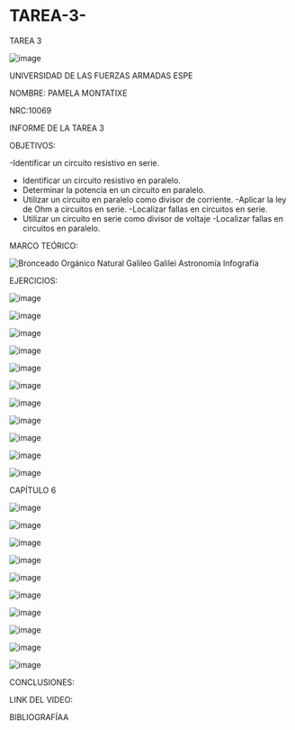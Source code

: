 # TAREA-3-
TAREA 3


![image](https://user-images.githubusercontent.com/116780506/204864657-1bbe4b8c-928e-4192-b960-43a36f6573ed.png)


UNIVERSIDAD DE LAS FUERZAS ARMADAS ESPE

NOMBRE: PAMELA MONTATIXE

NRC:10069

INFORME DE LA TAREA 3

OBJETIVOS:

-Identificar un circuito resistivo en serie.
- Identificar un circuito resistivo en paralelo.
- Determinar la potencia en un circuito en paralelo.
- Utilizar un circuito en paralelo como divisor de corriente.
-Aplicar la ley de Ohm a circuitos en serie.
-Localizar fallas en circuitos en serie.
- Utilizar un circuito en serie como divisor de voltaje
-Localizar fallas en circuitos en paralelo.

MARCO TEÓRICO:

![Bronceado Orgánico Natural Galileo Galilei Astronomía Infografía](https://user-images.githubusercontent.com/116780506/204868131-139e7cb4-1b58-4154-b9e6-ab2e233a9624.png)





EJERCICIOS:


![image](https://user-images.githubusercontent.com/116780506/204865549-708bf191-7a49-4f9e-9afe-c583eefcb601.png)


![image](https://user-images.githubusercontent.com/116780506/204865587-e21d8875-568d-4683-a9c6-135a70747fe9.png)


![image](https://user-images.githubusercontent.com/116780506/204865661-ac3892cf-3c1a-418e-87c9-01c8499298e4.png)


![image](https://user-images.githubusercontent.com/116780506/204865761-ff5c1966-35a2-492f-87d3-ecc9180a81f8.png)


![image](https://user-images.githubusercontent.com/116780506/204866033-8de3b7ff-94be-45f7-a9ae-2c7aae2a9db0.png)


![image](https://user-images.githubusercontent.com/116780506/204866110-e9e9a1d8-4004-4c8b-b1b3-41902e3fba1b.png)


![image](https://user-images.githubusercontent.com/116780506/204866167-416b1011-51fc-4ed4-a762-bbaf00ec795d.png)


![image](https://user-images.githubusercontent.com/116780506/204866209-959add80-74bd-4437-9b26-20fbb97a5efb.png)


![image](https://user-images.githubusercontent.com/116780506/204866282-13e9f773-9047-4f27-92e0-bef44fc4fb60.png)


![image](https://user-images.githubusercontent.com/116780506/204866336-e6e6de70-4156-487a-b3a7-39d0d41a1e49.png)


![image](https://user-images.githubusercontent.com/116780506/204866433-41fe107f-9d12-4191-9aa2-3bde04d71901.png)


CAPÍTULO 6

![image](https://user-images.githubusercontent.com/116780506/204866479-47d20dc3-164c-4cb1-a98f-9264ab27adda.png)


![image](https://user-images.githubusercontent.com/116780506/204866542-c2f8270f-fc4e-4565-af52-aa8938a5c680.png)


![image](https://user-images.githubusercontent.com/116780506/204866610-46024253-ed2a-4fbe-9fe9-0b19761bbd12.png)


![image](https://user-images.githubusercontent.com/116780506/204866685-4bcd5f95-0131-4cee-9bc9-8ac3a56ef810.png)


![image](https://user-images.githubusercontent.com/116780506/204866736-8a67b827-b36f-4780-aeb8-d016ee94e369.png)


![image](https://user-images.githubusercontent.com/116780506/204866832-e28dea55-e998-4200-b3b4-128e583e87a6.png)


![image](https://user-images.githubusercontent.com/116780506/204866862-067ba4a0-449d-4d93-81f7-07b8eb543eb0.png)


![image](https://user-images.githubusercontent.com/116780506/204866929-3b266cb3-1750-4a6d-a30d-405eb46e6230.png)


![image](https://user-images.githubusercontent.com/116780506/204866973-e01aeeed-8ac4-4f21-9562-a83ea0315f78.png)


![image](https://user-images.githubusercontent.com/116780506/204867035-e3a59348-5c4a-4863-874a-5eb609e16207.png)


CONCLUSIONES:


LINK DEL VIDEO:

BIBLIOGRAFÍAA

